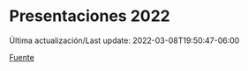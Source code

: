 # Presentaciones 2022

Última actualización/Last update: 2022-03-08T19:50:47-06:00

 [Fuente](https://www.gob.mx/salud/documentos/presentaciones-2022)
